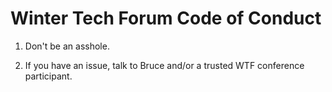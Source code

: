 Winter Tech Forum Code of Conduct
=================================

1. Don't be an asshole.

2. If you have an issue, talk to Bruce and/or a trusted WTF conference participant.

